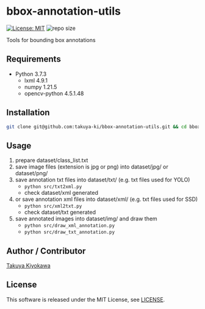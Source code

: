 # bbox-annotation-utils

[![License: MIT](https://img.shields.io/badge/License-MIT-yellow.svg)](https://opensource.org/licenses/MIT)
![repo size](https://img.shields.io/github/repo-size/takuya-ki/bbox-annotation-utils)

Tools for bounding box annotations

## Requirements

- Python 3.7.3
  - lxml 4.9.1
  - numpy 1.21.5
  - opencv-python 4.5.1.48

## Installation

```bash
git clone git@github.com:takuya-ki/bbox-annotation-utils.git && cd bbox-annotation-utils && pip install -r requirements.txt
```

## Usage

1. prepare dataset/class_list.txt 
2. save image files (extension is jpg or png) into dataset/jpg/ or dataset/png/
3. save annotation txt files into dataset/txt/ (e.g. txt files used for YOLO)  
    - `python src/txt2xml.py`  
    - check dataset/xml generated
4. or save annotation xml files into dataset/xml/ (e.g. txt files used for SSD)  
    - `python src/xml2txt.py`
    - check dataset/txt generated
5. save annotated images into dataset/img/ and draw them 
    - `python src/draw_xml_annotation.py`
    - `python src/draw_txt_annotation.py`

## Author / Contributor

[Takuya Kiyokawa](https://takuya-ki.github.io/)

## License

This software is released under the MIT License, see [LICENSE](./LICENSE).
